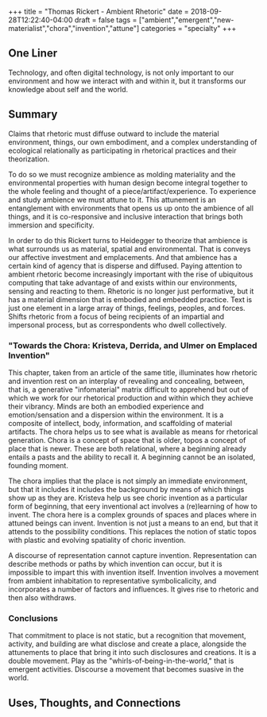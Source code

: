 +++
title = "Thomas Rickert - Ambient Rhetoric"
date = 2018-09-28T12:22:40-04:00
draft = false
tags = ["ambient","emergent","new-materialist","chora","invention","attune"]
categories = "specialty"
+++
## One Liner
Technology, and often digital technology, is not only important to our environment and how we interact with and within it, but it transforms our knowledge about self and the world.

## Summary
Claims that rhetoric must diffuse outward to include the material environment, things, our own embodiment, and a complex understanding of ecological relationally as participating in rhetorical practices and their theorization.

To do so we must recognize ambience as molding materiality and the environmental properties with human design become integral together to the whole feeling and thought of a piece/artifact/experience. To experience and study ambience we must attune to it. This attunement is an entanglement with environments that opens us up onto the ambience of all things, and it is co-responsive and inclusive interaction that brings both immersion and specificity.

In order to do this Rickert turns to Heidegger to theorize that ambience is what surrounds us as material, spatial and environmental. That is conveys our affective investment and emplacements. And that ambience has a certain kind of agency that is disperse and diffused. Paying attention to ambient rhetoric become increasingly important with the rise of ubiquitous computing that take advantage of and exists within our environments, sensing and reacting to them. Rhetoric is no longer just performative, but it has a material dimension that is embodied and embedded practice. Text is just one element in a large array of things, feelings, peoples, and forces. Shifts rhetoric from a focus of being recipients of an impartial and impersonal process, but as correspondents who dwell collectively.

### "Towards the Chora: Kristeva, Derrida, and Ulmer on Emplaced Invention"
This chapter, taken from an article of the same title, illuminates how rhetoric and invention rest on an interplay of revealing and concealing, between, that is, a generative "infomaterial" matrix difficult to apprehend but out of which we work for our rhetorical production and within which they achieve their vibrancy. Minds are both an embodied experience and emotion/sensation and a dispersion within the environment. It is a composite of intellect, body, information, and scaffolding of material artifacts. The chora helps us to see what is available as means for rhetorical generation. Chora is a concept of space that is older, topos a concept of place that is newer. These are both relational, where a beginning already entails a pasts and the ability to recall it. A beginning cannot be an isolated, founding moment.

The chora implies that the place is not simply an immediate environment, but that it includes it includes the background by means of which things show up as they are. Kristeva help us see choric invention as a particular form of beginning, that eery inventional act involves a (re)learning of how to invent. The chora here is a complex grounds of spaces and places where in attuned beings can invent. Invention is not just a means to an end, but that it attends to the possibility conditions. This replaces the notion of static topos with plastic and evolving spatiality of choric invention.

A discourse of representation cannot capture invention. Representation can describe methods or paths by which invention can occur, but it is impossible to impart this with invention itself. Invention involves a movement from ambient inhabitation to representative symbolicalicity, and incorporates a number of factors and influences. It gives rise to rhetoric and then also withdraws.

### Conclusions
That commitment to place is not static, but a recognition that movement, activity, and building are what disclose and create a place, alongside the attunements to place that bring it into such disclosures and creations. It is a double movement. Play as the "whirls-of-being-in-the-world," that is emergent activities. Discourse a movement that becomes suasive in the world.

## Uses, Thoughts, and Connections
